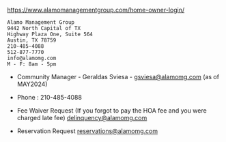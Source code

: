 https://www.alamomanagementgroup.com/home-owner-login/

```
Alamo Management Group
9442 North Capital of TX 
Highway Plaza One, Suite 564 
Austin, TX 78759
210-485-4088
512-877-7770
info@alamomg.com
M - F: 8am - 5pm
```


* Community Manager - Geraldas Sviesa - gsviesa@alamomg.com (as of MAY2024)

* Phone : 210-485-4088

* Fee Waiver Request (If you forgot to pay the HOA fee and you were charged late fee)
delinquency@alamomg.com

* Reservation Request
reservations@alamomg.com


